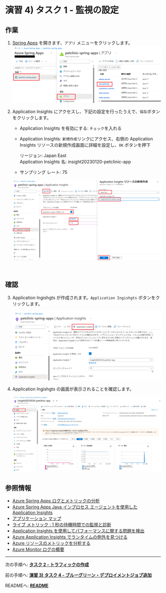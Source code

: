 # 演習 4) タスク 1 - 監視の設定

## 作業

1. [Spring Apps](https://portal.azure.com/#view/HubsExtension/BrowseResource/resourceType/Microsoft.AppPlatform%2FSpring) を開きます、`アプリ` メニューをクリックします。
　　
    <img src="../images/P33-01-visit-app.png" width="700">

2. Application Insights にアクセスし、下記の設定を行ったうえで、`保存`ボタンをクリックします。

    - Application Insights を有効にする: `チェック`を入れる

    - Application Insights: `新規作成`リンクにアクセス、右側の Application Insights リソースの新規作成画面に詳細を設定し、`OK` ボタンを押下

        リージョン: Japan East <br>
        Application Insights 名: insight20230120-petclinic-app

    - サンプリング レート: 75

    <img src="../images/P4-01-new-insights-details.png" width="700">

<br>

## 確認
3. Application Ingishgts が作成されます。`Application Ingishgts` ボタンをクリックします。

    <img src="../images/P4-01-open-application-insights.png" width="700">


4. Application Ingishgts の画面が表示されることを確認します。

    <img src="../images/P4-01-show-application-ingishts-top.png" width="700">

## 参照情報
- <a href="https://learn.microsoft.com/ja-jp/azure/spring-apps/diagnostic-services" target="_blank">Azure Spring Apps ログとメトリックの分析</a>
- <a href="https://learn.microsoft.com/ja-jp/azure/spring-apps/how-to-application-insights?pivots=sc-standard-tier" target="_blank">Azure Spring Apps Java インプロセス エージェントを使用した Application Insights</a>
- <a href="　https://learn.microsoft.com/ja-jp/azure/azure-monitor/app/app-map" target="_blank">アプリケーション マップ</a>
- <a href="　https://learn.microsoft.com/ja-jp/azure/azure-monitor/app/live-stream" target="_blank">ライブ メトリック : 1 秒の待機時間での監視と診断</a>
- <a href="https://learn.microsoft.com/ja-jp/azure/azure-monitor/app/tutorial-performance" target="_blank">Application Insights を使用してパフォーマンスに関する問題を検出</a>
- <a href="https://learn.microsoft.com/ja-jp/azure/azure-monitor/app/tutorial-runtime-exceptions" target="_blank">Azure Application Insights でランタイムの例外を見つける</a>
- <a href="https://learn.microsoft.com/ja-jp/azure/azure-monitor/essentials/tutorial-metrics" target="_blank">Azure リソースのメトリックを分析する</a>
- <a href="https://learn.microsoft.com/ja-jp/azure/azure-monitor/logs/data-platform-logs" target="_blank">Azure Monitor ログの概要</a>
---
次の手順へ: [**タスク 2 - トラフィックの作成**](P4-02.md)

前の手順へ: [**演習 3) タスク 4 - ブルーグリーン・デプロイメントジョブ追加**](P3-04.md)

READMEへ: [**README**](../README.md#%E6%93%8D%E4%BD%9C%E6%89%8B%E9%A0%86) 


